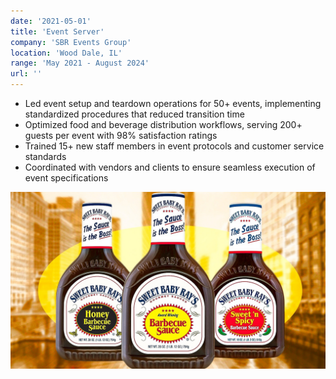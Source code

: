 ```yaml
---
date: '2021-05-01'
title: 'Event Server'
company: 'SBR Events Group'
location: 'Wood Dale, IL'
range: 'May 2021 - August 2024'
url: ''
---
```


- Led event setup and teardown operations for 50+ events, implementing standardized procedures that reduced transition time
- Optimized food and beverage distribution workflows, serving 200+ guests per event with 98% satisfaction ratings
- Trained 15+ new staff members in event protocols and customer service standards
- Coordinated with vendors and clients to ensure seamless execution of event specifications

![Sweet Baby Rays](../images/sbr.jpg)
